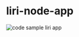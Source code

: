 # liri-node-app

<img src="https://heidijvr.github.io/liri-node-app/images/movie-this-screenshot.png" alt="code sample liri app">

